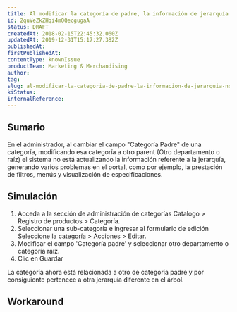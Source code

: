 ```yaml
---
title: Al modificar la categoría de padre, la información de jerarquía no se actualiza
id: 2quVeZkZHqi4mOQecgugaA
status: DRAFT
createdAt: 2018-02-15T22:45:32.060Z
updatedAt: 2019-12-31T15:17:27.382Z
publishedAt: 
firstPublishedAt: 
contentType: knownIssue
productTeam: Marketing & Merchandising
author: 
tag: 
slug: al-modificar-la-categoria-de-padre-la-informacion-de-jerarquia-no-se
kiStatus: 
internalReference: 
---
```


## Sumario

En el administrador, al cambiar el campo "Categoría Padre" de una categoría, modificando esa categoría a otro parent (Otro departamento o raíz) el sistema no está actualizando la información referente a la jerarquía, generando varios problemas en el portal, como por ejemplo, la prestación de filtros, menús y visualización de especificaciones.

## Simulación


1. Acceda a la sección de administración de categorías Catalogo > Registro de productos > Categoría.
2. Seleccionar una sub-categoría e ingresar al formulario de edición Seleccione la categoría > Acciones > Editar.
3. Modificar el campo 'Categoría padre' y seleccionar otro departamento o categoría raíz.
4. Clic en Guardar

La categoría ahora está relacionada a otro de categoría padre y por consiguiente pertenece a otra jerarquía diferente en el árbol.


## Workaround



